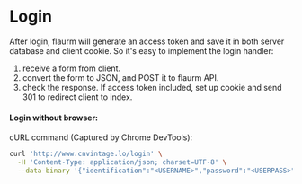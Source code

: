 Login
=====

After login, flaurm will generate an access token and save it in both server database and client cookie.
So it's easy to implement the login handler: 

1. receive a form from client.
2. convert the form to JSON, and POST it to flaurm API.
3. check the response. If access token included, set up cookie and send 301 to redirect client to index.

#### Login without browser:

cURL command (Captured by Chrome DevTools):
``` bash
curl 'http://www.cnvintage.lo/login' \
  -H 'Content-Type: application/json; charset=UTF-8' \
  --data-binary '{"identification":"<USERNAME>","password":"<USERPASS>"}'
```